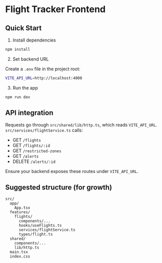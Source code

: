 # Flight Tracker Frontend

## Quick Start

1. Install dependencies

```bash
npm install
```

2. Set backend URL

Create a `.env` file in the project root:

```bash
VITE_API_URL=http://localhost:4000
```

3. Run the app

```bash
npm run dev
```

## API integration

Requests go through `src/shared/lib/http.ts`, which reads `VITE_API_URL`.
`src/services/flightService.ts` calls:
- GET `/flights`
- GET `/flights/:id`
- GET `/restricted-zones`
- GET `/alerts`
- DELETE `/alerts/:id`

Ensure your backend exposes these routes under `VITE_API_URL`.

## Suggested structure (for growth)

```
src/
  app/
    App.tsx
  features/
    flights/
      components/...
      hooks/useFlights.ts
      services/flightService.ts
      types/flight.ts
  shared/
    components/...
    lib/http.ts
  main.tsx
  index.css
```
